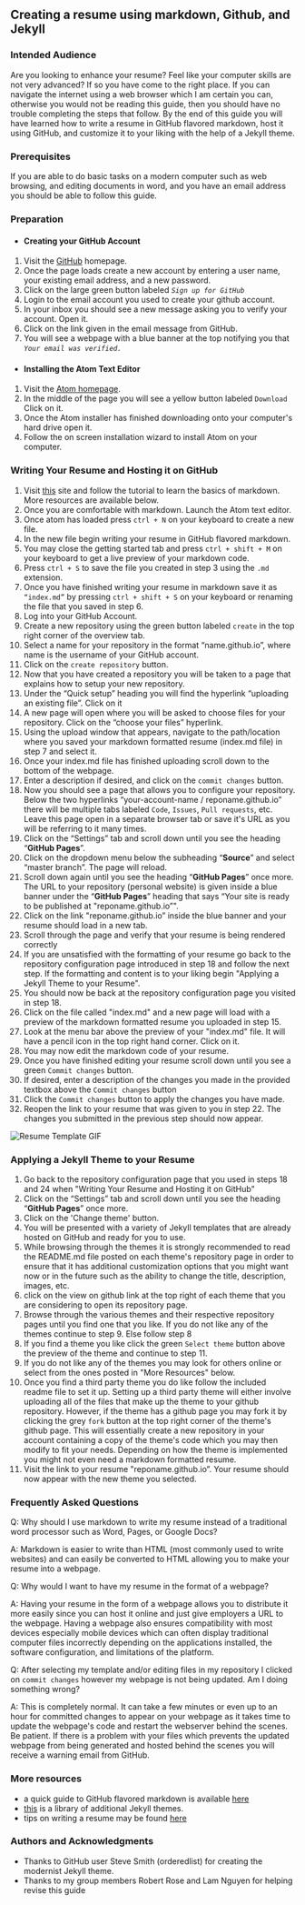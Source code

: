 ## Creating a resume using markdown, Github, and Jekyll

### Intended Audience
Are you looking to enhance your resume? Feel like your computer skills are not very advanced? If so you have come to the right place. If you can navigate the internet using a web browser which I am certain you can, otherwise you would not be reading this guide, then you should have no trouble completing the steps that follow. By the end of this guide you will have learned how to write a resume in GitHub flavored markdown, host it using GitHub, and customize it to your liking with the help of a Jekyll theme.

### Prerequisites
If you are able to do basic tasks on a modern computer such as web browsing, and editing documents in word, and you have an email address you should be able to follow this guide.

### Preparation
* #### Creating your GitHub Account
 1. Visit the [GitHub](https://github.com/ "GitHub Homepage") homepage.
 2. Once the page loads create a new account by entering a user name, your existing email address, and a new password.
 3. Click on the large green button labeled _`Sign up for GitHub`_
 4. Login to the email account you used to create your github account.
 5. In your inbox you should see a new message asking you to verify your account. Open it.
 6. Click on the link given in the email message from GitHub.
 7. You will see a webpage with a blue banner at the top notifying you that _`Your email was verified.`_

* #### Installing the Atom Text Editor
 1. Visit the [Atom homepage](https://atom.io/ "Atom Homepage").
 2. In the middle of the page you will see a yellow button labeled `Download` Click on it.
 3. Once the Atom installer has finished downloading onto your computer's hard drive open it.
 4. Follow the on screen installation wizard to install Atom on your computer.

### Writing Your Resume and Hosting it on GitHub
1. Visit [this](https://www.markdowntutorial.com/ "Markdown Tutorial") site and follow the tutorial to learn the basics of markdown. More resources are available below.
2. Once you are comfortable with markdown. Launch the Atom text editor.
3. Once atom has loaded press `ctrl + N` on your keyboard to create a new file.
4. In the new file begin writing your resume in GitHub flavored markdown.
5. You may close the getting started tab and press `ctrl + shift + M` on your keyboard to get a live preview of your markdown code.
6. Press `ctrl + S` to save the file you created in step 3 using the `.md` extension.
7. Once you have finished writing your resume in markdown save it as `“index.md”` by pressing `ctrl + shift + S` on your keyboard or renaming the file that you saved in step 6.
8. Log into your GitHub Account.
9. Create a new repository using the green button labeled `create` in the top right corner of the overview tab.
10.	Select a name for your repository in the format “name.github.io”, where name is the username of your GitHub account.
11. Click on the `create repository` button.
12.	Now that you have created a repository you will be taken to a page that explains how to setup your new repository.
13. Under the “Quick setup” heading you will find the hyperlink “uploading an existing file”. Click on it
14.	A new page will open where you will be asked to choose files for your repository. Click on the “choose your files” hyperlink.
15. Using the upload window that appears, navigate to the path/location where you saved your markdown formatted resume (index.md file) in step 7 and select it.
16.	Once your index.md file has finished uploading scroll down to the bottom of the webpage.
17. Enter a description if desired, and click on the `commit changes` button.
18. Now you should see a page that allows you to configure your repository. Below the two hyperlinks “your-account-name /  reponame.github.io” there will be multiple tabs labeled `Code`, `Issues`, `Pull requests`, etc. Leave this page open in a separate browser tab or save it's URL as you will be referring to it many times.
19. Click on the “Settings” tab and scroll down until you see the heading “**GitHub Pages**”.
20. Click on the dropdown menu below the subheading “**Source**” and select “master branch”. The page will reload.
21. Scroll down again until you see the heading “**GitHub Pages**” once more. The URL to your repository (personal website) is given inside a blue banner under the “**GitHub Pages**” heading that says “Your site is ready to be published at "reponame.github.io”".
22. Click on the link "reponame.github.io” inside the blue banner and your resume should load in a new tab.
23. Scroll through the page and verify that your resume is being rendered correctly
24. If you are unsatisfied with the formatting of your resume go back to the repository configuration page introduced in step 18 and follow the next step. If the formatting and content is to your liking begin "Applying a Jekyll Theme to your Resume".
25. You should now be back at the repository configuration page you visited in step 18.
26. Click on the file called "index.md" and a new page will load with a preview of the markdown formatted resume you uploaded in step 15.
27. Look at the menu bar above the preview of your "index.md" file. It will have a pencil icon in the top right hand corner. Click on it.
28. You may now edit the markdown code of your resume.
29. Once you have finished editing your resume scroll down until you see a green `Commit changes` button.
30. If desired, enter a description of the changes you made in the provided textbox above the `Commit changes` button
31. Click the `Commit changes` button to apply the changes you have made.
32. Reopen the link to your resume that was given to you in step 22. The changes you submitted in the previous step should now appear.

![Resume Template GIF](https://dl.dropboxusercontent.com/s/r1j50hrghxuxpig/resume_template.GIF)

### Applying a Jekyll Theme to your Resume
1. Go back to the repository configuration page that you used in steps 18 and 24 when "Writing Your Resume and Hosting it on GitHub"
2. Click on the “Settings” tab and scroll down until you see the heading “**GitHub Pages**” once more.
3. Click on the 'Change theme' button.
4. You will be presented with a variety of Jekyll templates that are already hosted on GitHub and ready for you to use.
5. While browsing through the themes it is strongly recommended to read the README.md file posted on each theme's repository page in order to ensure that it has additional customization options that you might want now or in the future such as the ability to change the title, description, images, etc.
6. click on the view on github link at the top right of each theme that you are considering to open its repository page.
7. Browse through the various themes and their respective repository pages until you find one that you like. If you do not like any of the themes continue to step 9. Else follow step 8
8. If you find a theme you like click the green `Select theme` button above the preview of the theme and continue to step 11.
9. If you do not like any of the themes you may look for others online or select from the ones posted in "More Resources" below.
10. Once you find a third party theme you do like follow the included readme file to set it up. Setting up a third party theme will either involve uploading all of the files that make up the theme to your github repository. However, if the theme has a github page you may fork it by clicking the grey `fork` button at the top right corner of the theme's github page. This will essentially create a new repository in your account containing a copy of the theme's code which you may then modify to fit your needs. Depending on how the theme is implemented you might not even need a markdown formatted resume.
11. Visit the link to your resume "reponame.github.io”. Your resume should now appear with the new theme you selected.

### Frequently Asked Questions
Q: Why should I use markdown to write my resume instead of a traditional word processor such as Word, Pages, or Google Docs?

A: Markdown is easier to write than HTML (most commonly used to write websites) and can easily be converted to HTML allowing you to make your resume into a webpage.

Q: Why would I want to have my resume in the format of a webpage?

A: Having your resume in the form of a webpage allows you to distribute it more easily since you can host it online and just give employers a URL to the webpage. Having a webpage also ensures compatibility with most devices especially mobile devices which can often display traditional computer files incorrectly depending on the applications installed, the software configuration, and limitations of the platform.

Q: After selecting my template and/or editing files in my repository I clicked on `commit changes` however my webpage is not being updated. Am I doing something wrong?

A: This is completely normal. It can take a few minutes or even up to an hour for committed changes to appear on your webpage as it takes time to update the webpage's code and restart the webserver behind the scenes. Be patient. If there is a problem with your files which prevents the updated webpage from being generated and hosted behind the scenes you will receive a warning email from GitHub.

### More resources
* a quick guide to GitHub flavored markdown is available [here](https://github.com/adam-p/markdown-here/wiki/Markdown-Cheatsheet)
* [this](http://jekyllthemes.org/) is a library of additional Jekyll themes.
* tips on writing a resume may be found [here](https://www.linkedin.com/pulse/ats-resumes-fact-fiction-adrienne-tom-cerm-mcrs/)

### Authors and Acknowledgments
* Thanks to GitHub user Steve Smith (orderedlist) for creating the modernist Jekyll theme.
* Thanks to my group members Robert Rose and Lam Nguyen for helping revise this guide

